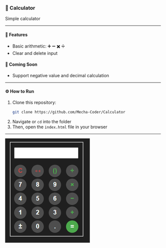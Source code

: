 ### 🧮 Calculator

Simple calculator

---

#### 🚀 Features
- Basic arithmetic: ➕ ➖ ✖️ ➗
- Clear and delete input

#### 🧩 Coming Soon
- Support negative value and decimal calculation

---

#### ⚙️ How to Run
1. Clone this repository:
   ```bash
   git clone https://github.com/Mecha-Coder/Calculator
   ```
2. Navigate or `cd` into the folder
3. Then, open the `index.html` file in your browser

---

![Demo](https://github.com/Mecha-Coder/Learn-Web-Dev/blob/main/Demo/Calculator.gif)
